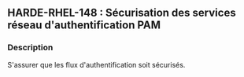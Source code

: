 ## HARDE-RHEL-148 : Sécurisation des services réseau d'authentification PAM

### Description

S'assurer que les flux d'authentification soit sécurisés.

